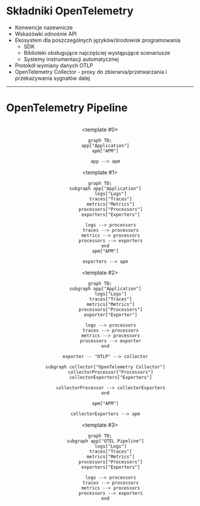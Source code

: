 # Składniki OpenTelemetry

<v-clicks depth="2">

- Konwencje nazewnicze
- Wskazówki odnośnie API
- Ekosystem dla poszczególnych języków/środowisk programowania
  - SDK
  - Biblioteki obsługujące najczęściej występujące scenariusze
  - Systemy instrumentacji automatycznej
- Protokół wymiany danych OTLP
- OpenTelemetry Collector - proxy do zbierania/przetwarzania i przekazywania sygnałów dalej

</v-clicks>

<!--
- OpenCensus oraz OpenTracking
- Jest to średnio-sformalizowany standard - RFC
-->

---

# OpenTelemetry Pipeline

<div align="center" style="align-content: center">
<v-switch>

<template #0>

```mermaid {scale: 0.7}
graph TD;
    app["Application"]
    apm["APM"]
    
    app --> apm
```

</template>

<template #1>

```mermaid {scale: 0.7}
graph TD;
    subgraph app["Application"]
        logs["Logs"]
        traces["Traces"]
        metrics["Metrics"]
        processors["Processors"]
        exporters["Exporters"]
        
        logs --> processors
        traces --> processors
        metrics --> processors
        processors --> exporters
    end
    apm["APM"]
    
    exporters --> apm
```
</template>

<template #2>
```mermaid {scale: 0.6}
graph TD;
    subgraph app["Application"]
        logs["Logs"]
        traces["Traces"]
        metrics["Metrics"]
        processors["Processors"]
        exporter["Exporter"]
        
        logs --> processors
        traces --> processors
        metrics --> processors
        processors --> exporter
    end
    
    exporter -- "OTLP" --> collector
    
    subgraph collector["OpenTelemetry Collector"]
        collectorProcessor["Processors"]
        collectorExporters["Exporters"]
        
        collectorProcessor --> collectorExporters
    end
    
    apm["APM"]
    
    collectorExporters --> apm
```
</template>

<template #3>
```mermaid {scale: 0.7}
graph TD;
    subgraph app["OTEL Pipeline"]
        logs["Logs"]
        traces["Traces"]
        metrics["Metrics"]
        processors["Processors"]
        exporters["Exporters"]
        
        logs --> processors
        traces --> processors
        metrics --> processors
        processors --> exporters
    end
```
</template>

</v-switch>
</div>
